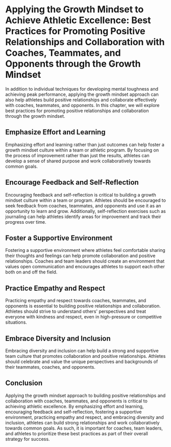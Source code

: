 Applying the Growth Mindset to Achieve Athletic Excellence: Best Practices for Promoting Positive Relationships and Collaboration with Coaches, Teammates, and Opponents through the Growth Mindset
===================================================================================================================================================================================================

In addition to individual techniques for developing mental toughness and achieving peak performance, applying the growth mindset approach can also help athletes build positive relationships and collaborate effectively with coaches, teammates, and opponents. In this chapter, we will explore best practices for promoting positive relationships and collaboration through the growth mindset.

Emphasize Effort and Learning
-----------------------------

Emphasizing effort and learning rather than just outcomes can help foster a growth mindset culture within a team or athletic program. By focusing on the process of improvement rather than just the results, athletes can develop a sense of shared purpose and work collaboratively towards common goals.

Encourage Feedback and Self-Reflection
--------------------------------------

Encouraging feedback and self-reflection is critical to building a growth mindset culture within a team or program. Athletes should be encouraged to seek feedback from coaches, teammates, and opponents and use it as an opportunity to learn and grow. Additionally, self-reflection exercises such as journaling can help athletes identify areas for improvement and track their progress over time.

Foster a Supportive Environment
-------------------------------

Fostering a supportive environment where athletes feel comfortable sharing their thoughts and feelings can help promote collaboration and positive relationships. Coaches and team leaders should create an environment that values open communication and encourages athletes to support each other both on and off the field.

Practice Empathy and Respect
----------------------------

Practicing empathy and respect towards coaches, teammates, and opponents is essential to building positive relationships and collaboration. Athletes should strive to understand others' perspectives and treat everyone with kindness and respect, even in high-pressure or competitive situations.

Embrace Diversity and Inclusion
-------------------------------

Embracing diversity and inclusion can help build a strong and supportive team culture that promotes collaboration and positive relationships. Athletes should celebrate and value the unique perspectives and backgrounds of their teammates, coaches, and opponents.

Conclusion
----------

Applying the growth mindset approach to building positive relationships and collaboration with coaches, teammates, and opponents is critical to achieving athletic excellence. By emphasizing effort and learning, encouraging feedback and self-reflection, fostering a supportive environment, practicing empathy and respect, and embracing diversity and inclusion, athletes can build strong relationships and work collaboratively towards common goals. As such, it is important for coaches, team leaders, and athletes to prioritize these best practices as part of their overall strategy for success.


